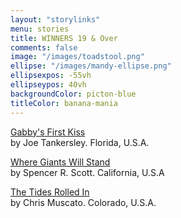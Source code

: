 ```yaml
---
layout: "storylinks"
menu: stories
title: WINNERS 19 & Over 
comments: false
image: "/images/toadstool.png"
ellipse: "/images/mandy-ellipse.png"
ellipsexpos: -55vh
ellipseypos: 40vh
backgroundColor: picton-blue
titleColor: banana-mania
---
```

<p><a class=storylink href="/stories/gabby">Gabby's First Kiss</a><br>
by Joe Tankersley. Florida, U.S.A. </p>

<p><a class=storylink href="/stories/giants-stand">Where Giants Will Stand</a><br>
by Spencer R. Scott. California, U.S.A</p>

<p><a class=storylink href="/stories/tides-rolled">The Tides Rolled In</a><br>
by Chris Muscato. Colorado, U.S.A.</p>

